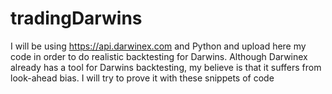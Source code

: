 # tradingDarwins
I will be using https://api.darwinex.com and Python and upload here my code in order to do realistic backtesting for Darwins.
Although Darwinex already has a tool for Darwins backtesting, my believe is that it suffers from look-ahead bias.
I will try to prove it with these snippets of code
